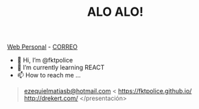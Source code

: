 <div>
<header><h1>ALO ALO!</h1></header>
 
 <nav> <a href="http://drekert.com">Web Personal</a> - <a href="mailto:ezequielmatiasb@hotmail.com">CORREO</a>
<presentación>

 
 - 👋 Hi, I’m @fktpolice
- 🌱 I’m currently learning REACT
- 📫 How to reach me ...
 > ezequielmatiasb@hotmail.com
 < https://fktpolice.github.io/
 > http://drekert.com/
</presentación>

</div
